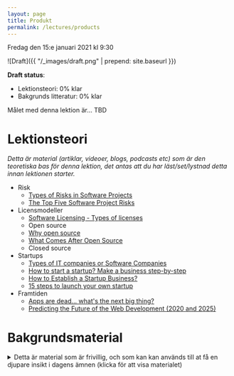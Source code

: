 ```yaml
---
layout: page
title: Produkt
permalink: /lectures/products
---
```


Fredag den 15:e januari 2021 kl 9:30

![Draft]({{ "/_images/draft.png" | prepend: site.baseurl }})

**Draft status**:

* Lektionsteori: 0% klar
* Bakgrunds litteratur: 0% klar

Målet med denna lektion är... TBD



# Lektionsteori
*Detta är material (artiklar, videoer, blogs, podcasts etc) som är den teoretiska bas för denna lektion, det antas att du har läst/set/lystnad detta innan lektionen starter.*

* Risk
    * [Types of Risks in Software Projects](https://www.softwaretestinghelp.com/types-of-risks-in-software-projects/)
    * [The Top Five Software Project Risks](https://www.projectsmart.co.uk/top-five-software-project-risks.php)
* Licensmodeller
    * [Software Licensing - Types of licenses](https://sites.google.com/site/cupbsoftwarelicensing/types-of-licenses)
    * Open source
    * [Why open source](https://ben.balter.com/2015/11/23/why-open-source/)
    * [What Comes After Open Source](https://www.youtube.com/watch?v=vTsc1m78BUk)
    * Closed source
* Startups
    * [Types of IT companies or Software Companies](https://www.campusplusplus.com/types-of-it-companies/)
    * [How to start a startup? Make a business step-by-step](https://lanars.com/blog/how-to-start-a-startup-make-a-business-step-by-step)
    * [How to Establish a Startup Business?](https://www.cuttles.io/startup-articles/how-to-establish-a-startup-business)
    * [15 steps to launch your own startup](https://medium.com/@christianreber/15-steps-to-launch-your-own-startup-74e945869ca4)
* Framtiden
    * [Apps are dead... what's the next big thing?](https://www.youtube.com/watch?v=wOb0ThditOo)
    * [Predicting the Future of the Web Development (2020 and 2025)](https://www.youtube.com/watch?v=24tQRwIRP_w)

# Bakgrundsmaterial

<details markdown="1">
<summary>Detta är material som är frivillig, och som kan kan används till at få en djupare insikt i dagens ämnen (klicka för att visa materialet)</summary>

*Oftast förklara det material bakgrunden till dagens lektionsteori, går mer på djupet med ämne eller har en annan vinkel på det samma material*

* Startups
    * [How to start a startup incubator](https://hackernoon.com/how-to-start-a-startup-incubator-from-the-founders-of-stanfords-cardinal-ventures-35697427960)
    * [What is Entrepreneurship?](https://startupsusa.org/what-is-entrepreneurship/)
* Licensmodeller

</details>